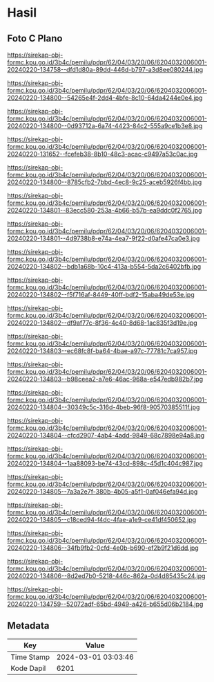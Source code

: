 # Hasil

## Foto C Plano

https://sirekap-obj-formc.kpu.go.id/3b4c/pemilu/pdpr/62/04/03/20/06/6204032006001-20240220-134758--dfd1d80a-89dd-446d-b797-a3d8ee080244.jpg

https://sirekap-obj-formc.kpu.go.id/3b4c/pemilu/pdpr/62/04/03/20/06/6204032006001-20240220-134800--54265e4f-2dd4-4bfe-8c10-64da4244e0e4.jpg

https://sirekap-obj-formc.kpu.go.id/3b4c/pemilu/pdpr/62/04/03/20/06/6204032006001-20240220-134800--0d93712a-6a74-4423-84c2-555a9ce1b3e8.jpg

https://sirekap-obj-formc.kpu.go.id/3b4c/pemilu/pdpr/62/04/03/20/06/6204032006001-20240220-131652--fcefeb38-8b10-48c3-acac-c9497a53c0ac.jpg

https://sirekap-obj-formc.kpu.go.id/3b4c/pemilu/pdpr/62/04/03/20/06/6204032006001-20240220-134800--8785cfb2-7bbd-4ec8-9c25-aceb5926f4bb.jpg

https://sirekap-obj-formc.kpu.go.id/3b4c/pemilu/pdpr/62/04/03/20/06/6204032006001-20240220-134801--83ecc580-253a-4b66-b57b-ea9ddc0f2765.jpg

https://sirekap-obj-formc.kpu.go.id/3b4c/pemilu/pdpr/62/04/03/20/06/6204032006001-20240220-134801--4d9738b8-e74a-4ea7-9f22-d0afe47ca0e3.jpg

https://sirekap-obj-formc.kpu.go.id/3b4c/pemilu/pdpr/62/04/03/20/06/6204032006001-20240220-134802--bdb1a68b-10c4-413a-b554-5da2c6402bfb.jpg

https://sirekap-obj-formc.kpu.go.id/3b4c/pemilu/pdpr/62/04/03/20/06/6204032006001-20240220-134802--f5f716af-8449-40ff-bdf2-15aba49de53e.jpg

https://sirekap-obj-formc.kpu.go.id/3b4c/pemilu/pdpr/62/04/03/20/06/6204032006001-20240220-134802--df9af77c-8f36-4c40-8d68-1ac835f3d19e.jpg

https://sirekap-obj-formc.kpu.go.id/3b4c/pemilu/pdpr/62/04/03/20/06/6204032006001-20240220-134803--ec68fc8f-ba64-4bae-a97c-77781c7ca957.jpg

https://sirekap-obj-formc.kpu.go.id/3b4c/pemilu/pdpr/62/04/03/20/06/6204032006001-20240220-134803--b98ceea2-a7e6-46ac-968a-e547edb982b7.jpg

https://sirekap-obj-formc.kpu.go.id/3b4c/pemilu/pdpr/62/04/03/20/06/6204032006001-20240220-134804--30349c5c-316d-4beb-96f8-90570385511f.jpg

https://sirekap-obj-formc.kpu.go.id/3b4c/pemilu/pdpr/62/04/03/20/06/6204032006001-20240220-134804--cfcd2907-4ab4-4add-9849-68c7898e94a8.jpg

https://sirekap-obj-formc.kpu.go.id/3b4c/pemilu/pdpr/62/04/03/20/06/6204032006001-20240220-134804--1aa88093-be74-43cd-898c-45d1c404c987.jpg

https://sirekap-obj-formc.kpu.go.id/3b4c/pemilu/pdpr/62/04/03/20/06/6204032006001-20240220-134805--7a3a2e7f-380b-4b05-a5f1-0af046efa94d.jpg

https://sirekap-obj-formc.kpu.go.id/3b4c/pemilu/pdpr/62/04/03/20/06/6204032006001-20240220-134805--c18ced94-f4dc-4fae-a1e9-ce41df450652.jpg

https://sirekap-obj-formc.kpu.go.id/3b4c/pemilu/pdpr/62/04/03/20/06/6204032006001-20240220-134806--34fb9fb2-0cfd-4e0b-b690-ef2b9f21d6dd.jpg

https://sirekap-obj-formc.kpu.go.id/3b4c/pemilu/pdpr/62/04/03/20/06/6204032006001-20240220-134806--8d2ed7b0-5218-446c-862a-0d4d85435c24.jpg

https://sirekap-obj-formc.kpu.go.id/3b4c/pemilu/pdpr/62/04/03/20/06/6204032006001-20240220-134759--52072adf-65bd-4949-a426-b655d06b2184.jpg


## Metadata

| Key        | Value               |
| ---------- | ------------------- |
| Time Stamp | 2024-03-01 03:03:46 |
| Kode Dapil | 6201                |



